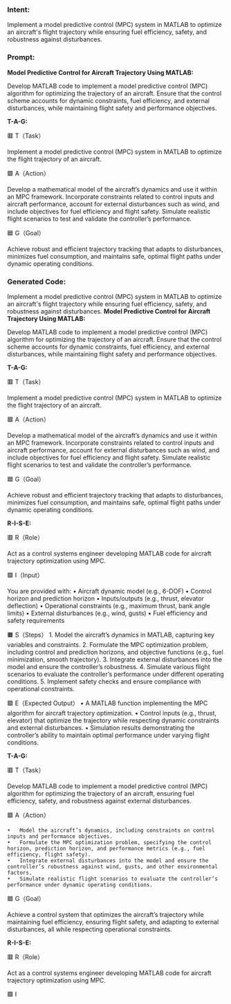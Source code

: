 ### Intent:
Implement a model predictive control (MPC) system in MATLAB to optimize an aircraft's flight trajectory while ensuring fuel efficiency, safety, and robustness against disturbances.

### Prompt:
**Model Predictive Control for Aircraft Trajectory Using MATLAB:**

Develop MATLAB code to implement a model predictive control (MPC) algorithm for optimizing the trajectory of an aircraft. Ensure that the control scheme accounts for dynamic constraints, fuel efficiency, and external disturbances, while maintaining flight safety and performance objectives.

**T-A-G:**

🟥 T（Task）

Implement a model predictive control (MPC) system in MATLAB to optimize the flight trajectory of an aircraft.

🟩 A（Action）

Develop a mathematical model of the aircraft’s dynamics and use it within an MPC framework. Incorporate constraints related to control inputs and aircraft performance, account for external disturbances such as wind, and include objectives for fuel efficiency and flight safety. Simulate realistic flight scenarios to test and validate the controller’s performance.

🟦 G（Goal）

Achieve robust and efficient trajectory tracking that adapts to disturbances, minimizes fuel consumption, and maintains safe, optimal flight paths under dynamic operating conditions.

### Generated Code:
Implement a model predictive control (MPC) system in MATLAB to optimize an aircraft's flight trajectory while ensuring fuel efficiency, safety, and robustness against disturbances.
**Model Predictive Control for Aircraft Trajectory Using MATLAB:**

Develop MATLAB code to implement a model predictive control (MPC) algorithm for optimizing the trajectory of an aircraft. Ensure that the control scheme accounts for dynamic constraints, fuel efficiency, and external disturbances, while maintaining flight safety and performance objectives.

**T-A-G:**

🟥 T（Task）

Implement a model predictive control (MPC) system in MATLAB to optimize the flight trajectory of an aircraft.

🟩 A（Action）

Develop a mathematical model of the aircraft’s dynamics and use it within an MPC framework. Incorporate constraints related to control inputs and aircraft performance, account for external disturbances such as wind, and include objectives for fuel efficiency and flight safety. Simulate realistic flight scenarios to test and validate the controller’s performance.

🟦 G（Goal）

Achieve robust and efficient trajectory tracking that adapts to disturbances, minimizes fuel consumption, and maintains safe, optimal flight paths under dynamic operating conditions.  

**R-I-S-E:**

🟥 R（Role）

Act as a control systems engineer developing MATLAB code for aircraft trajectory optimization using MPC.

🟩 I（Input）

You are provided with:
	•	Aircraft dynamic model (e.g., 6-DOF)
	•	Control horizon and prediction horizon
	•	Inputs/outputs (e.g., thrust, elevator deflection)
	•	Operational constraints (e.g., maximum thrust, bank angle limits)
	•	External disturbances (e.g., wind, gusts)
	•	Fuel efficiency and safety requirements

🟧 S（Steps）
	1.	Model the aircraft’s dynamics in MATLAB, capturing key variables and constraints.
	2.	Formulate the MPC optimization problem, including control and prediction horizons, and objective functions (e.g., fuel minimization, smooth trajectory).
	3.	Integrate external disturbances into the model and ensure the controller’s robustness.
	4.	Simulate various flight scenarios to evaluate the controller’s performance under different operating conditions.
	5.	Implement safety checks and ensure compliance with operational constraints.

🟩 E（Expected Output）
	•	A MATLAB function implementing the MPC algorithm for aircraft trajectory optimization.
	•	Control inputs (e.g., thrust, elevator) that optimize the trajectory while respecting dynamic constraints and external disturbances.
	•	Simulation results demonstrating the controller’s ability to maintain optimal performance under varying flight conditions.

**T-A-G:**

🟥 T（Task）

Develop MATLAB code to implement a model predictive control (MPC) algorithm for optimizing the trajectory of an aircraft, ensuring fuel efficiency, safety, and robustness against external disturbances.

🟩 A（Action）

	•	Model the aircraft’s dynamics, including constraints on control inputs and performance objectives.
	•	Formulate the MPC optimization problem, specifying the control horizon, prediction horizon, and performance metrics (e.g., fuel efficiency, flight safety).
	•	Integrate external disturbances into the model and ensure the controller’s robustness against wind, gusts, and other environmental factors.
	•	Simulate realistic flight scenarios to evaluate the controller’s performance under dynamic operating conditions.

🟦 G（Goal）

Achieve a control system that optimizes the aircraft’s trajectory while maintaining fuel efficiency, ensuring flight safety, and adapting to external disturbances, all while respecting operational constraints.

**R-I-S-E:**

🟥 R（Role）

Act as a control systems engineer developing MATLAB code for aircraft trajectory optimization using MPC.

🟩 I
